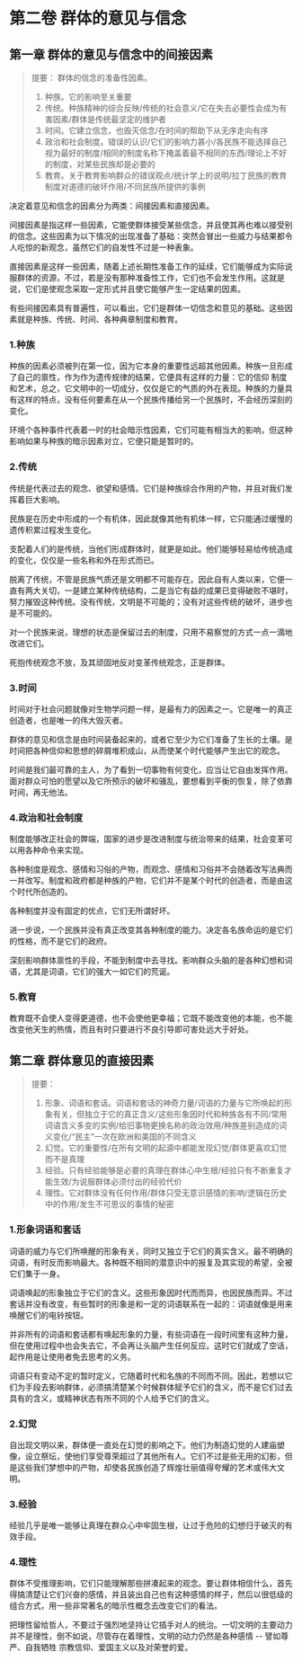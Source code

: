 # 第二卷 群体的意见与信念

## 第一章 群体的意见与信念中的间接因素
> 提要：
> 群体的信念的准备性因素。
> 1. 种族。它的影响至关重要
> 2. 传统。种族精神的综合反映/传统的社会意义/它在失去必要性会成为有害因素/群体是传统最坚定的维护者
> 3. 时间。它建立信念，也毁灭信念/在时间的帮助下从无序走向有序
> 4. 政治和社会制度。错误的认识/它们的影响力甚小/各民族不能选择自己视为最好的制度/相同的制度名称下掩盖着最不相同的东西/理论上不好的制度，对某些民族却是必要的
> 5. 教育。关于教育影响群众的错误观点/统计学上的说明/拉丁民族的教育制度对道德的破坏作用/不同民族所提供的事例

决定着意见和信念的因素分为两类：间接因素和直接因素。

间接因素是指这样一些因素，它能使群体接受某些信念，并且使其再也难以接受别的信念。这些因素为以下情况的出现准备了基础：突然会冒出一些威力与结果都令人吃惊的新观念，虽然它们的自发性不过是一种表象。

直接因素是这样一些因素，随着上述长期性准备工作的延续，它们能够成为实际说服群体的资源，不过，若是没有那种准备性工作，它们也不会发生作用。这就是说，它们是使观念采取一定形式并且使它能够产生一定结果的因素。

有些间接因素具有普遍性，可以看出，它们是群体一切信念和意见的基础。这些因素就是种族、传统、时间、各种典章制度和教育。

### 1.种族
种族的因素必须被列在第一位，因为它本身的重要性远超其他因素。种族一旦形成了自己的禀性，作为作为遗传规律的结果，它便具有这样的力量：它的信仰
制度和艺术，总之，它文明中的一切成分，仅仅是它的气质的外在表现。种族的力量具有这样的特点，没有任何要素在从一个民族传播给另一个民族时，不会经历深刻的变化。

环境个各种事件代表着一时的社会暗示性因素，它们可能有相当大的影响，但这种影响如果与种族的暗示因素对立，它便只能是暂时的。

### 2.传统
传统是代表过去的观念、欲望和感情。它们是种族综合作用的产物，并且对我们发挥着巨大影响。

民族是在历史中形成的一个有机体，因此就像其他有机体一样，它只能通过缓慢的遗传积累过程发生变化。

支配着人们的是传统，当他们形成群体时，就更是如此。他们能够轻易给传统造成的变化，仅仅是一些名称和外在形式而已。

脱离了传统，不管是民族气质还是文明都不可能存在。因此自有人类以来，它便一直有两大关切，一是建立某种传统结构，二是当它有益的成果已变得破败不堪时，努力摧毁这种传统。没有传统，文明是不可能的；没有对这些传统的破坏，进步也是不可能的。

对一个民族来说，理想的状态是保留过去的制度，只用不易察觉的方式一点一滴地改进它们。

死抱传统观念不放，及其顽固地反对变革传统观念，正是群体。

### 3.时间
时间对于社会问题就像对生物学问题一样，是最有力的因素之一。它是唯一的真正创造者，也是唯一的伟大毁灭者。

群体的意见和信念是由时间装备起来的，或者它至少为它们准备了生长的土壤。是时间把各种信仰和思想的碎屑堆积成山，从而使某个时代能够产生出它的观念。

时间是我们最可靠的主人，为了看到一切事物有何变化，应当让它自由发挥作用。面对群众可怕的愿望以及它所预示的破坏和骚乱，要想看到平衡的恢复，除了依靠时间，再无他法。

### 4.政治和社会制度
制度能够改正社会的弊端，国家的进步是改进制度与统治带来的结果，社会变革可以用各种命令来实现。

各种制度是观念、感情和习俗的产物，而观念、感情和习俗并不会随着改写法典而一并改写。制度和政府都是种族的产物，它们并不是某个时代的创造者，而是由这个时代所创造的。

各种制度并没有固定的优点，它们无所谓好坏。

进一步说，一个民族并没有真正改变其各种制度的能力。决定各名族命运的是它们的性格，而不是它们的政府。

深刻影响群体禀性的手段，不能到制度中去寻找。影响群众头脑的是各种幻想和词语，尤其是词语，它们的强大一如它们的荒诞。

### 5.教育
教育既不会使人变得更道德，也不会使他更幸福；它既不能改变他的本能，也不能改变他天生的热情，而且有时只要进行不良引导即可害处远大于好处。


## 第二章 群体意见的直接因素
> 提要：
> 1. 形象、词语和套话。词语和套话的神奇力量/词语的力量与它所唤起的形象有关，但独立于它的真正含义/这些形象因时代和种族各有不同/常用词语含义多变的实例/给旧事物更换名称的政治效用/种族差别造成的词义变化/“民主”一次在欧洲和美国的不同含义
> 2. 幻觉。它的重要性/在所有文明的起源中都能发现幻觉/群体更喜欢幻觉而不是真理
> 3. 经验。只有经验能够是必要的真理在群体心中生根/经验只有不断重复才能生效/为说服群体必须付出的经验代价
> 4. 理性。它对群体没有任何作用/群体只受无意识感情的影响/逻辑在历史中的作用/发生不可思议的事情的秘密

### 1.形象词语和套话
词语的威力与它们所唤醒的形象有关，同时又独立于它们的真实含义。最不明确的词语，有时反而影响最大。各种既不相同的潜意识中的报复及其实现的希望，全被它们集于一身。

词语唤起的形象独立于它们的含义。这些形象因时代而而异，也因民族而异。不过套话并没有改变，有些暂时的形象是和一定的词语联系在一起的：词语就像是用来唤醒它们的电铃按钮。

并非所有的词语和套话都有唤起形象的力量，有些词语在一段时间里有这种力量，但在使用过程中也会失去它，不会再让头脑产生任何反应。这时它们就成了空话，起作用是让使用者免去思考的义务。

词语只有变动不定的暂时定义，它随着时代和名族的不同而不同。因此，若想以它们为手段去影响群体，必须搞清楚某个时候群体赋予它们的含义，而不是它们过去具有的含义，或精神状态有所不同的个人给予它们的含义。

### 2.幻觉
自出现文明以来，群体便一直处在幻觉的影响之下。他们为制造幻觉的人建庙塑像，设立祭坛，使他们享受尊荣超过了其他所有人。它们不过是些无用的幻影，但是这些我们梦想中的产物，却使各民族创造了辉煌壮丽值得夸耀的艺术或伟大文明。

### 3.经验
经验几乎是唯一能够让真理在群众心中牢固生根，让过于危险的幻想归于破灭的有效手段。

### 4.理性
群体不受推理影响，它们只能理解那些拼凑起来的观念。要让群体相信什么，首先得搞清楚让它们兴奋的感情，并且装出自己也有这种感情的样子，然后以很低级的组合方式，用一些非常著名的暗示性概念去改变它们的看法。

把理性留给哲人，不要过于强烈地坚持让它插手对人的统治。一切文明的主要动力并不是理性，倒不如说，尽管存在着理性，文明的动力仍然是各种感情 -- 譬如尊严、自我牺牲
宗教信仰、爱国主义以及对荣誉的爱。